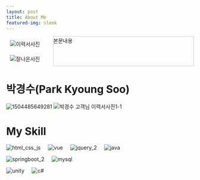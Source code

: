 ```yaml
---
layout: post
title: About Me
featured-img: sleek
---
```

  <div style="display: flex; width: 100%, height: 100%">
    <div
      style="
        width: 25%;
        display: flex;
        flex-direction: column;
        justify-content: center;
        align-items: center;
      "
    >
      <div>
        <img
          style="padding: 10px"
          src="https://user-images.githubusercontent.com/44697835/87626949-90516100-c768-11ea-9d05-41fb2406468b.jpg"
          alt="이력서사진"
        />
        <img
          style="padding: 10px"
          src="https://user-images.githubusercontent.com/44697835/87626951-90e9f780-c768-11ea-8859-9e864a2e7925.jpg"
          alt="잘나온사진"
        />
      </div>
    </div>
    <div style="width: 75%; border: 1px solid rgba(0,0,0,0.2)">본문내용</div>
  </div>

# 박경수(Park Kyoung Soo)
![1504485649281](https://user-images.githubusercontent.com/44697835/87626949-90516100-c768-11ea-9d05-41fb2406468b.jpg) ![박경수 고객님 이력서사진1-1](https://user-images.githubusercontent.com/44697835/87626951-90e9f780-c768-11ea-8859-9e864a2e7925.jpg) 



# My Skill

![html_css_js](https://user-images.githubusercontent.com/44697835/86319956-acd1a180-bc70-11ea-946e-09a11a71fb27.png) &nbsp; &nbsp; ![vue](https://user-images.githubusercontent.com/44697835/86319509-a3940500-bc6f-11ea-815e-6f7612ee657a.png) &nbsp; &nbsp; ![jquery_2](https://user-images.githubusercontent.com/44697835/86319481-9a0a9d00-bc6f-11ea-855e-e0bf301d8185.png)  &nbsp; &nbsp;  ![java](https://user-images.githubusercontent.com/44697835/86319460-9119cb80-bc6f-11ea-9cb2-92a5c15f47b5.png)  

![springboot_2](https://user-images.githubusercontent.com/44697835/86319498-9f67e780-bc6f-11ea-8c9d-ae4c7948c638.png)  &nbsp; &nbsp;  ![mysql](https://user-images.githubusercontent.com/44697835/86319496-9d058d80-bc6f-11ea-9e23-93d8990d2fd4.png)  

![unity](https://user-images.githubusercontent.com/44697835/86319504-a1ca4180-bc6f-11ea-81b7-51601427b49b.png)  &nbsp; &nbsp;  ![c#](https://user-images.githubusercontent.com/44697835/86319304-34b6ac00-bc6f-11ea-9b19-00067f7b6457.png)  
